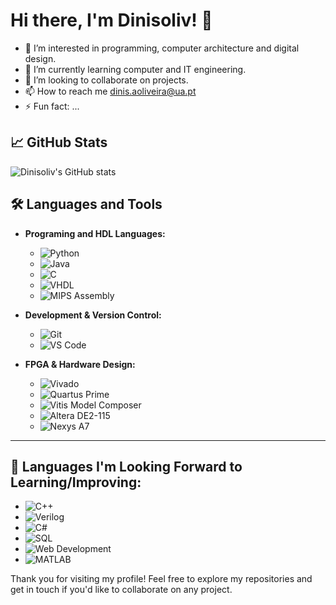 # Hi there, I'm Dinisoliv! 👋
- 👀 I’m interested in programming, computer architecture and digital design.
- 🌱 I’m currently learning  computer and IT engineering.
- 💬 I’m looking to collaborate on projects.
- 📫 How to reach me dinis.aoliveira@ua.pt
- ⚡ Fun fact: ...

## 📈 GitHub Stats
![Dinisoliv's GitHub stats](https://github-readme-stats.vercel.app/api?username=Dinisoliv&show_icons=true&theme=radical)

<!-- This is a comment -->

<!--## 🏆 GitHub Trophies -->

<!--![trophy](https://github-profile-trophy.vercel.app/?username=Dinisoliv&theme=radical) -->

## 🛠️ Languages and Tools

- **Programing and HDL Languages:**
  - ![Python](https://img.shields.io/badge/Python-3776AB?style=flat&logo=python&logoColor=white)
  - ![Java](https://img.shields.io/badge/Java-007396?style=flat&logo=openjdk&logoColor=white)
  - ![C](https://img.shields.io/badge/C-A8B9CC?style=flat&logo=c&logoColor=white)
  - ![VHDL](https://img.shields.io/badge/VHDL-FFA500?style=flat&logo=ghdl&logoColor=white)
  - ![MIPS Assembly](https://img.shields.io/badge/MIPS%20Assembly-00599C?style=flat&logo=mips&logoColor=white)

- **Development & Version Control:**
  - ![Git](https://img.shields.io/badge/Git-F05032?style=flat&logo=git&logoColor=white) 
  - ![VS Code](https://img.shields.io/badge/VS%20Code-007ACC?style=flat&logo=visual-studio-code&logoColor=white)

- **FPGA & Hardware Design:**
  - ![Vivado](https://img.shields.io/badge/Vivado-007396?style=flat&logo=vivado&logoColor=white)
  - ![Quartus Prime](https://img.shields.io/badge/Quartus%20Prime-007396?style=flat&logo=quartus-prime&logoColor=white)
  - ![Vitis Model Composer](https://img.shields.io/badge/Vitis%20Model%20Composer-007396?style=flat&logo=vitis-model-composer&logoColor=white)
  - ![Altera DE2-115](https://img.shields.io/badge/Altera%20DE2--115-007396?style=flat&logoColor=white)
  - ![Nexys A7](https://img.shields.io/badge/Nexys%20A7-007396?style=flat&logoColor=white)

---

## 🚀 Languages I'm Looking Forward to Learning/Improving:
  - ![C++](https://img.shields.io/badge/C++-00599C?style=flat&logo=c%2B%2B&logoColor=white)
  - ![Verilog](https://img.shields.io/badge/Verilog-FFA500?style=flat&logoColor=white)
  - ![C#](https://img.shields.io/badge/C%23-239120?style=flat&logo=c-sharp&logoColor=white)
  - ![SQL](https://img.shields.io/badge/SQL-4479A1?style=flat&logo=postgresql&logoColor=white)
  - ![Web Development](https://img.shields.io/badge/Web%20Development-FF5733?style=flat&logo=html5&logoColor=white)
  - ![MATLAB](https://img.shields.io/badge/MATLAB-0076A8?style=flat&logo=mathworks&logoColor=white)


Thank you for visiting my profile! Feel free to explore my repositories and get in touch if you'd like to collaborate on any project.

<!---
Dinisoliv/Dinisoliv is a ✨ special ✨ repository because its `README.md` (this file) appears on your GitHub profile.
You can click the Preview link to take a look at your changes.
--->
